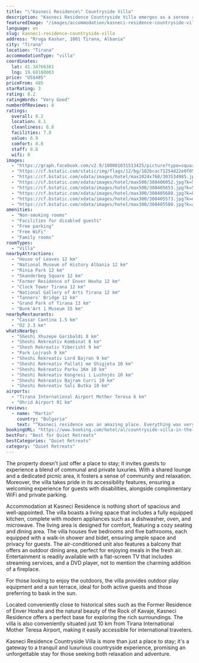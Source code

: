 ```yaml
---
title: "\"Kasneci Residence\" Countryside Villa"
description: "Kasneci Residence Countryside Villa emerges as a serene retreat in the heart of the countryside, a mere 16 km from the bustling Skanderbeg Square in Tirana and a short drive from the scenic Dajti Ekspres Cable Car."
featuredImage: "/images/accommodation/kasneci-residence-countryside-villa-picture.jpg"
language: en
slug: kasneci-residence-countryside-villa
address: "Rruga Kashar, 1001 Tirana, Albania"
city: "Tirana"
location: "Tirana"
accommodationType: "villa"
coordinates:
  lat: 41.34766381
  lng: 19.68180003
price: "US$485"
priceFrom: 485
starRating: 3
rating: 8.2
ratingWords: "Very Good"
numberOfReviews: 8
ratings:
  overall: 8.2
  location: 8.1
  cleanliness: 8.8
  facilities: 7.8
  value: 6.9
  comfort: 8.8
  staff: 8.8
  wifi: 0
images:
  - "https://graph.facebook.com/v2.9/100001031513425/picture?type=square&height=64&width=64"
  - "https://cf.bstatic.com/static/img/flags/12/bg/182bcac71254d22e0f05dc843aa8ee912e14a669.png"
  - "https://cf.bstatic.com/xdata/images/hotel/max1024x768/303534985.jpg?k=854d2127285374c49a2642ab6f6a067bd253ee9c9efd76b10062b409a656ef3a&o=&hp=1"
  - "https://cf.bstatic.com/xdata/images/hotel/max500/308406052.jpg?k=5ceec8dc775b9165dab86a1538c4cbbc5e6979fc993f37cc26ff67d16dd83615&o=&hp=1"
  - "https://cf.bstatic.com/xdata/images/hotel/max500/308405653.jpg?k=563bc2f7884a9fcf395f4f57e467c26f12eca438e79dfc2ae6bc8bff893c98c0&o=&hp=1"
  - "https://cf.bstatic.com/xdata/images/hotel/max300/308405608.jpg?k=8ef7cb80d8c09d8f2b09a3bcf6555c6f51e87c7c1f3ad2eb321111ef156c0585&o=&hp=1"
  - "https://cf.bstatic.com/xdata/images/hotel/max300/308405573.jpg?k=d45eb02a8c214e7fa01b61a706f1398ac3e068e05587e4bd6eea6610880e9b7b&o=&hp=1"
  - "https://cf.bstatic.com/xdata/images/hotel/max300/308405580.jpg?k=ad3a571531432dd7d623a66486e65f03786842fbee961a83f3b38cd882b154e9&o=&hp=1"
amenities:
  - "Non-smoking rooms"
  - "Facilities for disabled guests"
  - "Free parking"
  - "Free WiFi"
  - "Family rooms"
roomTypes:
  - "Villa"
nearbyAttractions:
  - "House of Leaves 12 km"
  - "National Museum of History Albania 12 km"
  - "Rinia Park 12 km"
  - "Skanderbeg Square 12 km"
  - "Former Residence of Enver Hoxha 12 km"
  - "Clock Tower Tirana 12 km"
  - "National Gallery of Arts Tirana 12 km"
  - "Tanners' Bridge 12 km"
  - "Grand Park of Tirana 13 km"
  - "Bunk'Art 1 Museum 15 km"
nearbyRestaurants:
  - "Cassar Cantina 1.5 km"
  - "O2 2.3 km"
whatsNearby:
  - "Sheshi Xhuzepe Garibaldi 8 km"
  - "Sheshi Rekreativ Kombinat 8 km"
  - "Shesh Rekreativ Yzberisht 9 km"
  - "Park Lojrash 9 km"
  - "Sheshi Rekreativ Lord Bajron 9 km"
  - "Sheshi Rekreativ Pallati me Shigjeta 10 km"
  - "Sheshi Rekreativ Parku 1Km 10 km"
  - "Sheshi Rekreativ Kongresi i Lushnjës 10 km"
  - "Sheshi Rekreativ Bajram Curri 10 km"
  - "Sheshi Rekreativ Sali Butka 10 km"
airports:
  - "Tirana International Airport Mother Teresa 6 km"
  - "Ohrid Airport 91 km"
reviews:
  - name: "Martin"
    country: "Bulgaria"
    text: "“Kasneci residence was an amazing place. Everything was very clean and organized the interior of the house was very nice and very comfortable. The host Igli was an excellent host and very informative and helpful. The Vila is very spacious and quite...”"
bookingURL: "https://www.booking.com/hotel/al/countryside-villa-in-the-capitol-city-suburbs.en-gb.html?aid=8035640"
bestFor: "Best for Quiet Retreats"
bestCategories: "Quiet Retreats"
category: "Quiet Retreats"
---
```


The property doesn't just offer a place to stay; it invites guests to experience a blend of communal and private luxuries. With a shared lounge and a dedicated picnic area, it fosters a sense of community and relaxation. Moreover, the villa takes pride in its accessibility features, ensuring a welcoming experience for guests with disabilities, alongside complimentary WiFi and private parking.

Accommodation at Kasneci Residence is nothing short of spacious and well-appointed. The villa boasts a living space that includes a fully equipped kitchen, complete with modern appliances such as a dishwasher, oven, and microwave. The living area is designed for comfort, featuring a cozy seating and dining area. The villa houses five bedrooms and five bathrooms, each equipped with a walk-in shower and bidet, ensuring ample space and privacy for guests. The air-conditioned unit also features a balcony that offers an outdoor dining area, perfect for enjoying meals in the fresh air. Entertainment is readily available with a flat-screen TV that includes streaming services, and a DVD player, not to mention the charming addition of a fireplace.

For those looking to enjoy the outdoors, the villa provides outdoor play equipment and a sun terrace, ideal for both active guests and those preferring to bask in the sun.

Located conveniently close to historical sites such as the Former Residence of Enver Hoxha and the natural beauty of the Rock of Kavaje, Kasneci Residence offers a perfect base for exploring the rich surroundings. The villa is also conveniently situated just 10 km from Tirana International Mother Teresa Airport, making it easily accessible for international travelers.

Kasneci Residence Countryside Villa is more than just a place to stay; it's a gateway to a tranquil and luxurious countryside experience, promising an unforgettable stay for those seeking both relaxation and adventure.